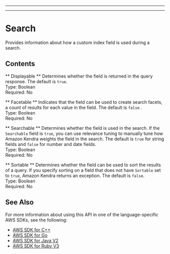 --------

--------

# Search<a name="API_Search"></a>

Provides information about how a custom index field is used during a search\.

## Contents<a name="API_Search_Contents"></a>

 ** Displayable **   <a name="Kendra-Type-Search-Displayable"></a>
Determines whether the field is returned in the query response\. The default is `true`\.  
Type: Boolean  
Required: No

 ** Facetable **   <a name="Kendra-Type-Search-Facetable"></a>
Indicates that the field can be used to create search facets, a count of results for each value in the field\. The default is `false` \.  
Type: Boolean  
Required: No

 ** Searchable **   <a name="Kendra-Type-Search-Searchable"></a>
Determines whether the field is used in the search\. If the `Searchable` field is `true`, you can use relevance tuning to manually tune how Amazon Kendra weights the field in the search\. The default is `true` for string fields and `false` for number and date fields\.  
Type: Boolean  
Required: No

 ** Sortable **   <a name="Kendra-Type-Search-Sortable"></a>
Determines whether the field can be used to sort the results of a query\. If you specify sorting on a field that does not have `Sortable` set to `true`, Amazon Kendra returns an exception\. The default is `false`\.  
Type: Boolean  
Required: No

## See Also<a name="API_Search_SeeAlso"></a>

For more information about using this API in one of the language\-specific AWS SDKs, see the following:
+  [ AWS SDK for C\+\+](https://docs.aws.amazon.com/goto/SdkForCpp/kendra-2019-02-03/Search) 
+  [ AWS SDK for Go](https://docs.aws.amazon.com/goto/SdkForGoV1/kendra-2019-02-03/Search) 
+  [ AWS SDK for Java V2](https://docs.aws.amazon.com/goto/SdkForJavaV2/kendra-2019-02-03/Search) 
+  [ AWS SDK for Ruby V3](https://docs.aws.amazon.com/goto/SdkForRubyV3/kendra-2019-02-03/Search) 